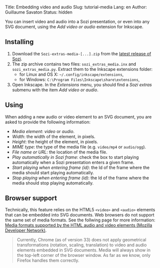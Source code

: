Title: Embedding video and audio
Slug: tutorial-media
Lang: en
Author: Guillaume Savaton
Status: hidden

You can insert video and audio into a Sozi presentation,
or even into any SVG document, using the *Add video or audio* extension for Inkscape.

Installing
----------

1. Download the `Sozi-extras-media-[...].zip`
   from the [latest release of Sozi](https://github.com/senshu/Sozi/releases/).
2. The zip archive contains two files: `sozi_extras_media.inx` and `sozi_extras_media.py`.
   Extract them to the Inkscape extensions folder:
    * for Linux and OS X: `~/.config/inkscape/extensions`,
    * for Windows: `C:\Program Files\Inkscape\share\extensions`,
3. Open Inkscape. In the *Extensions* menu, you should find a *Sozi extras* submenu with the item *Add video or audio*.

Using
-----

When adding a new audio or video element to an SVG document, you are asked to provide the following
information:

* *Media element*: *video* or *audio*.
* *Width*: the width of the element, in pixels.
* *Height*: the height of the element, in pixels.
* *MIME type*: the type of the media file (e.g. `video/mp4` or `audio/ogg`).
* *File name or URL*: the location of the media file.
* *Play automatically in Sozi frame*: check the box to start playing automatically when a Sozi presentation
  enters a given frame.
* *Start playing when entering frame (id)*: the Id of the frame where the media should start playing automatically.
* *Stop playing when entering frame (id)*: the Id of the frame where the media should stop playing automatically.

Browser support
---------------

Technically, this feature relies on the HTML5 `<video>` and `<audio>`
elements that can be embedded into SVG documents.
Web browsers do not support the same set of media formats.
See the follwing page for more information:
[Media formats supported by the HTML audio and video elements (Mozilla Developer Network)](https://developer.mozilla.org/en-US/docs/HTML/Supported_media_formats).

> Currently, Chrome (as of version 33) does not apply geometrical transformations
> (rotation, scaling, translation) to video and audio elements embedded in SVG documents.
> Media will always show in the top-left corner of the browser window.
> As far as we know, only Firefox handles them correctly.
